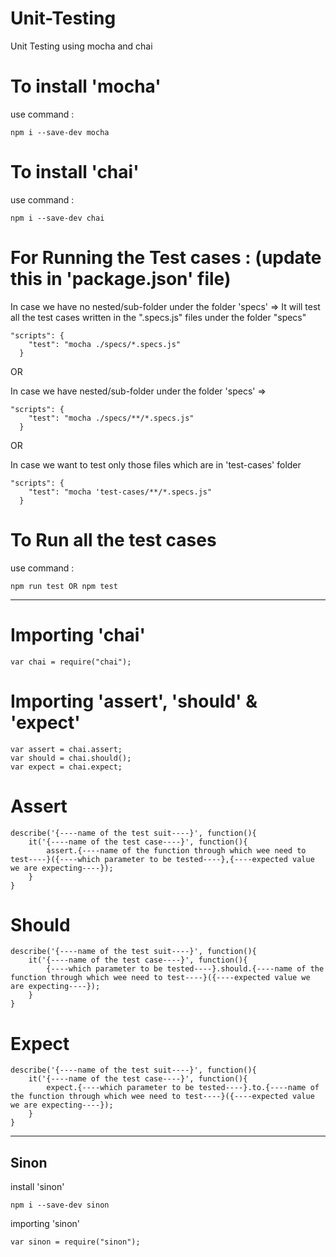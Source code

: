 # Unit-Testing
Unit Testing using mocha and chai

# To install 'mocha'
use command : 
```
npm i --save-dev mocha
```

# To install 'chai'
use command :
```
npm i --save-dev chai
```

# For Running the Test cases : (update this in 'package.json' file)

In case we have no nested/sub-folder under the folder 'specs' => It will test all the test cases written in the ".specs.js" files under the folder "specs"

```
"scripts": {
    "test": "mocha ./specs/*.specs.js"  
  }
```

OR


In case we have nested/sub-folder under the folder 'specs' => 
```
"scripts": {
    "test": "mocha ./specs/**/*.specs.js"  
  }
```

OR

In case we want to test only those files which are in 'test-cases' folder
```
"scripts": {
    "test": "mocha 'test-cases/**/*.specs.js"  
  }
```


# To Run all the test cases
use command :
```
npm run test OR npm test
```




---




# Importing 'chai'
```
var chai = require("chai");
```

# Importing 'assert', 'should' & 'expect'
```
var assert = chai.assert;
var should = chai.should();
var expect = chai.expect;
```


# Assert
```
describe('{----name of the test suit----}', function(){
    it('{----name of the test case----}', function(){
        assert.{----name of the function through which wee need to test----}({----which parameter to be tested----},{----expected value we are expecting----});
    }
}
```


# Should
```
describe('{----name of the test suit----}', function(){
    it('{----name of the test case----}', function(){
        {----which parameter to be tested----}.should.{----name of the function through which wee need to test----}({----expected value we are expecting----});
    }
}
```


# Expect
```
describe('{----name of the test suit----}', function(){
    it('{----name of the test case----}', function(){
        expect.{----which parameter to be tested----}.to.{----name of the function through which wee need to test----}({----expected value we are expecting----});
    }
}
```





---



## Sinon

install 'sinon'
```
npm i --save-dev sinon
```

importing 'sinon'
```
var sinon = require("sinon");
```
